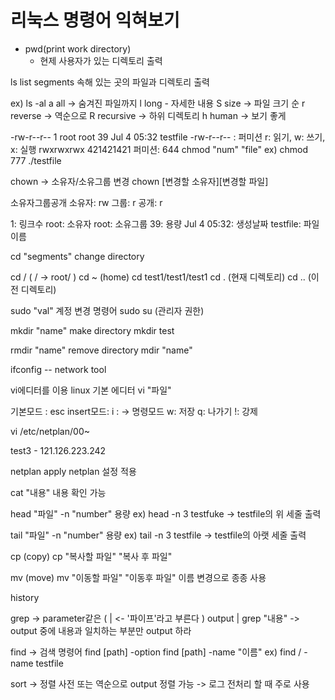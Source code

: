 # 리눅스 명령어 익혀보기

  * pwd(print work directory)
    - 현제 사용자가 있는 디렉토리 출력

ls
list segments
속해 있는 곳의 파일과 디렉토리 출력

ex) ls -al
a all -> 숨겨진 파일까지
l long - 자세한 내용
S size -> 파일 크기 순
r reverse -> 역순으로
R recursive -> 하위 디렉토리
h human -> 보기 좋게

-rw-r--r-- 1 root  root    39 Jul  4 05:32 testfile
-rw-r--r-- : 퍼미션
r: 읽기, w: 쓰기, x: 실행
rwxrwxrwx
421421421
퍼미션: 644
chmod "num" "file"
ex) chmod 777 ./testfile

chown -> 소유자/소유그룹 변경
chown [변경할 소유자][변경할 파일]

소유자그룹공개
소유자: rw
그룹: r
공개: r

1: 링크수
root: 소유자
root: 소유그룹
39: 용량
Jul  4 05:32: 생성날짜
testfile: 파일 이름

cd "segments"
change directory

cd / ( / -> root/ )
cd ~ (home)
cd test1/test1/test1
cd . (현재 디렉토리)
cd .. (이전 디렉토리)

sudo "val"
계정 변경 명령어
sudo su (관리자 권한)

mkdir "name"
make directory
mkdir test

rmdir "name"
remove directory
mdir "name"

ifconfig -- network tool

vi에디터를 이용
linux 기본 에디터
vi "파일"

기본모드 : esc
insert모드: i
: -> 명령모드
w: 저장
q: 나가기
!: 강제

vi /etc/netplan/00~

test3 - 121.126.223.242

netplan apply
netplan 설정 적용

cat "내용"
내용 확인 가능

head "파일"
-n "number" 용량
ex) head -n 3 testfuke -> testfile의 위 세줄 출력

tail "파일"
-n "number" 용량
ex) tail -n 3 testfile -> testfile의 아랫 세줄 출력

cp (copy)
cp "복사할 파일" "복사 후 파일"

mv (move)
mv "이동할 파일" "이동후 파일"
이름 변경으로 종종 사용

history

grep -> parameter같은
( | <- '파이프'라고 부른다 )
output | grep "내용"
-> output 중에 내용과 일치하는 부분만 output 하라

find -> 검색 명령어
find [path] -option 
find [path] -name "이름" 
ex) find / -name testfile

sort -> 정렬
사전 또는 역순으로 output 정렬 가능 -> 로그 전처리 할 때 주로 사용

